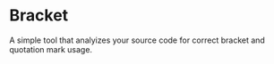 # Bracket
A simple tool that analyizes your source code for correct bracket and quotation mark usage.